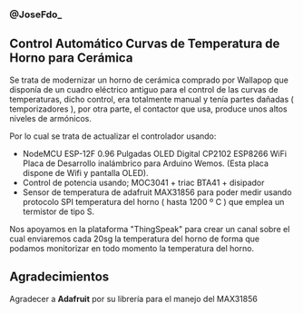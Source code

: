 
### @JoseFdo_

##  Control Automático Curvas de Temperatura de Horno para Cerámica
Se trata de modernizar un horno de cerámica comprado por Wallapop que disponía de un cuadro eléctrico antiguo para el control de las curvas de temperaturas, dicho control, era totalmente manual y tenía partes dañadas ( temporizadores ), por otra parte, el contactor que usa, produce unos altos niveles de armónicos.

Por lo cual se trata de actualizar el controlador usando:

- NodeMCU ESP-12F 0.96 Pulgadas OLED Digital CP2102 ESP8266 WiFi Placa de Desarrollo inalámbrico para Arduino Wemos. (Esta placa dispone de Wifi y pantalla OLED).
- Control de potencia usando; MOC3041 + triac BTA41 + disipador
- Sensor de temperatura de adafruit MAX31856 para poder medir usando protocolo SPI temperatura del horno ( hasta 1200 º C ) que emplea un termistor de tipo S.

Nos apoyamos en la plataforma "ThingSpeak" para crear un canal sobre el cual enviaremos cada 20sg la temperatura del horno de forma que podamos monitorizar en todo momento la temperatura del horno.

## Agradecimientos  

Agradecer a <b>Adafruit</b> por su librería para el manejo del MAX31856

